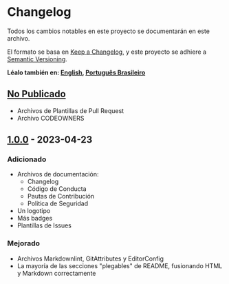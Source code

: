 # Changelog

Todos los cambios notables en este proyecto se documentarán en este archivo.

El formato se basa en [Keep a Changelog], y este proyecto se adhiere a [Semantic
Versioning].

**Léalo también en: [English], [Português Brasileiro]**

## [No Publicado]

- Archivos de Plantillas de Pull Request
- Archivo CODEOWNERS

## [1.0.0] - 2023-04-23

### Adicionado

- Archivos de documentación:
  - Changelog
  - Código de Conducta
  - Pautas de Contribución
  - Politica de Seguridad
- Un logotipo
- Más badges
- Plantillas de Issues

### Mejorado

- Archivos Markdownlint, GitAttributes y EditorConfig
- La mayoría de las secciones "plegables" de README, fusionando HTML y Markdown correctamente

[Keep a Changelog]: https://keepachangelog.com/en/1.1.0/
[Semantic Versioning]: https://semver.org/spec/v2.0.0.html
[English]: CHANGELOG.md
[Português Brasileiro]: CHANGELOG.PT-BR.md
[No Publicado]: https://github.com/Mestre-Tramador/Mestre-Tramador/compare/v1.0.0...HEAD
[1.0.0]: https://github.com/Mestre-Tramador/Mestre-Tramador/releases/tag/v1.0.0

